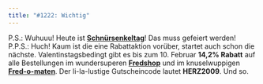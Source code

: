 ```yaml
---
title: "#1222: Wichtig"
---
```


P.S.: 
Wuhuuu! Heute ist <a href="http://www.fonflatter.de/dateien/kalender_fonflatter_2009.pdf"><strong>Schnürsenkeltag</strong></a>! Das muss gefeiert werden!
P.P.S.:
Huch! 
Kaum ist die eine Rabattaktion vorüber, startet auch schon die nächste.
Valentinstagsbedingt gibt es bis zum 10. Februar <strong>14,2% Rabatt</strong> auf alle Bestellungen im wundersuperen <a href="http://fredshop.spreadshirt.net/de/DE/Shop"><strong>Fredshop</strong></a> und im knuselwuppigen <a href="http://fred-o-mat.spreadshirt.net/-/-/Shop/"><strong>Fred-o-maten</strong></a>. 
Der li-la-lustige Gutscheincode lautet <strong>HERZ2009</strong>.
Und so.
